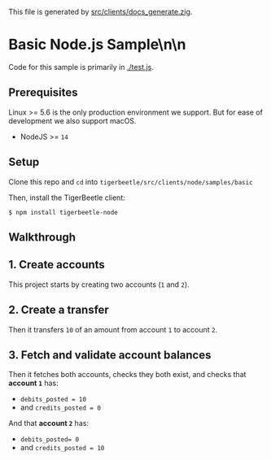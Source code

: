 This file is generated by
[src/clients/docs_generate.zig](/src/clients/docs_generate.zig).

# Basic Node.js Sample\n\n

  Code for this sample is primarily in [./test.js](./test.js).
## Prerequisites

Linux >= 5.6 is the only production environment we
support. But for ease of development we also support macOS.
* NodeJS >= `14`

## Setup

Clone this repo and `cd` into `tigerbeetle/src/clients/node/samples/basic`

Then, install the TigerBeetle client:

```console
$ npm install tigerbeetle-node
```

## Walkthrough

## 1. Create accounts

This project starts by creating two accounts (`1` and `2`).

## 2. Create a transfer
Then it transfers `10` of an amount from account `1` to
account `2`.

## 3. Fetch and validate account balances

Then it fetches both accounts, checks they both exist, and
checks that **account `1`** has:
 * `debits_posted = 10`
 * and `credits_posted = 0`

And that **account `2`** has:
 * `debits_posted= 0`
 * and `credits_posted = 10`

